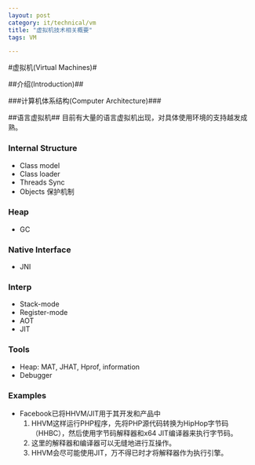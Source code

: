 ```yaml
---
layout: post
category: it/technical/vm
title: "虚拟机技术相关概要"
tags: VM

---
```


#虚拟机(Virtual Machines)#

##介绍(Introduction)##

###计算机体系结构(Computer Architecture)###

##语言虚拟机##
目前有大量的语言虚拟机出现，对具体使用环境的支持越发成熟。

### Internal Structure ###
* Class model
* Class loader
* Threads Sync
* Objects 保护机制

### Heap ###
* GC

### Native Interface ###
* JNI

### Interp ###
* Stack-mode
* Register-mode
* AOT
* JIT

### Tools ###
* Heap: MAT, JHAT, Hprof, information
* Debugger

### Examples ###
* Facebook已将HHVM/JIT用于其开发和产品中
    1. HHVM这样运行PHP程序，先将PHP源代码转换为HipHop字节码（HHBC），然后使用字节码解释器和x64 JIT编译器来执行字节码。
    1. 这里的解释器和编译器可以无缝地进行互操作。
    1. HHVM会尽可能使用JIT，万不得已时才将解释器作为执行引擎。
